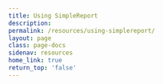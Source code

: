 ```yaml
---
title: Using SimpleReport
description:
permalink: /resources/using-simplereport/
layout: page
class: page-docs
sidenav: resources
home_link: true
return_top: 'false'
---
```



